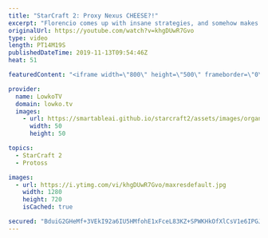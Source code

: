 ```yaml
---
title: "StarCraft 2: Proxy Nexus CHEESE?!"
excerpt: "Florencio comes up with insane strategies, and somehow makes them work on the StarCraft 2 ladder. In this game I cast a match of Protoss versus Terran with a Proxy Nexus inside the main base of the Terran.  Get more videos & support my work: http://www.patreon.com/lowkotv  The 2019 balance update: https://youtu.be/N20YNAnyyA0"
originalUrl: https://youtube.com/watch?v=khgDUwR7Gvo
type: video
length: PT14M19S
publishedDateTime: 2019-11-13T09:54:46Z
heat: 51

featuredContent: "<iframe width=\"800\" height=\"500\" frameborder=\"0\" src=\"https://www.youtube.com/embed/khgDUwR7Gvo\" allow=\"accelerometer; autoplay; encrypted-media; gyroscope; picture-in-picture\" allowfullscreen></iframe>"

provider:
  name: LowkoTV
  domain: lowko.tv
  images:
    - url: https://smartableai.github.io/starcraft2/assets/images/organizations/lowko.tv-50x50.jpg
      width: 50
      height: 50

topics:
  - StarCraft 2
  - Protoss

images:
  - url: https://i.ytimg.com/vi/khgDUwR7Gvo/maxresdefault.jpg
    width: 1280
    height: 720
    isCached: true

secured: "BduiG2GHeMf+3VEkI92a6IU5HMfohE1xFceL83KZ+SPWKHkOfXlCsV1e6IPGJQEV2W0n2WdgqYNUwJSCB0yahirGOJ2cua8rBoc/DpkUUdhi5gyaq0dYhSW1asodFVieUNwSiXdoedfqHldFbCTREJrqgMWlxz13o7hrs88elXDTdtHNivCUWlZymNrcZtkKKD4+qHL+hmnJqWFeAVQrn5/tyT4rLe9TOvpfrwh1JgnM599W9abCrBImYjbm2iSRVDJyYC1l7mD0rPB0uPrF1ibDJAM2vp2GgtGNTmaLaQ8OuHj3YxpOXB1IZUJxb/JhTPKbuQG7tHd6bq/K67K9ERPNFKWymrBCx23JIp1oN2BPeaZQuYsf10z4Y4A0Zb6abRz+7WAYV7NiRDFVz8UCwSakOc4fRWjObPrn6FFb92s=;k86fXsC9n86epPU8gIkveA=="
---
```


